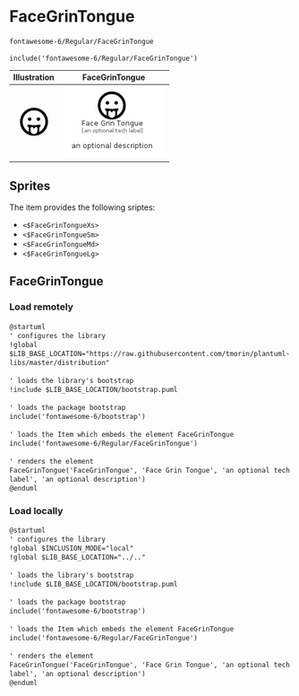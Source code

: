 # FaceGrinTongue


```text
fontawesome-6/Regular/FaceGrinTongue
```

```text
include('fontawesome-6/Regular/FaceGrinTongue')
```



| Illustration | FaceGrinTongue |
| :---: | :---: |
| ![illustration for Illustration](../../fontawesome-6/Regular/FaceGrinTongue.png) | ![illustration for FaceGrinTongue](../../fontawesome-6/Regular/FaceGrinTongue.Local.png) |



## Sprites
The item provides the following sriptes:

- `<$FaceGrinTongueXs>`
- `<$FaceGrinTongueSm>`
- `<$FaceGrinTongueMd>`
- `<$FaceGrinTongueLg>`





## FaceGrinTongue

### Load remotely
```plantuml
@startuml
' configures the library
!global $LIB_BASE_LOCATION="https://raw.githubusercontent.com/tmorin/plantuml-libs/master/distribution"

' loads the library's bootstrap
!include $LIB_BASE_LOCATION/bootstrap.puml

' loads the package bootstrap
include('fontawesome-6/bootstrap')

' loads the Item which embeds the element FaceGrinTongue
include('fontawesome-6/Regular/FaceGrinTongue')

' renders the element
FaceGrinTongue('FaceGrinTongue', 'Face Grin Tongue', 'an optional tech label', 'an optional description')
@enduml
```

### Load locally
```plantuml
@startuml
' configures the library
!global $INCLUSION_MODE="local"
!global $LIB_BASE_LOCATION="../.."

' loads the library's bootstrap
!include $LIB_BASE_LOCATION/bootstrap.puml

' loads the package bootstrap
include('fontawesome-6/bootstrap')

' loads the Item which embeds the element FaceGrinTongue
include('fontawesome-6/Regular/FaceGrinTongue')

' renders the element
FaceGrinTongue('FaceGrinTongue', 'Face Grin Tongue', 'an optional tech label', 'an optional description')
@enduml
```

